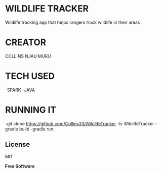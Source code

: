 # WILDLIFE TRACKER
Wildlife tracking app that helps rangers track wildlife in their areas


# CREATOR
COLLINS NJAU MURU


# TECH USED
-SPARK
-JAVA

# RUNNING IT
-git clone https://github.com/Collins33/WildlifeTracker
-ls WildlifeTracker
-gradle build
-gradle run

License
----

MIT


**Free Software**
